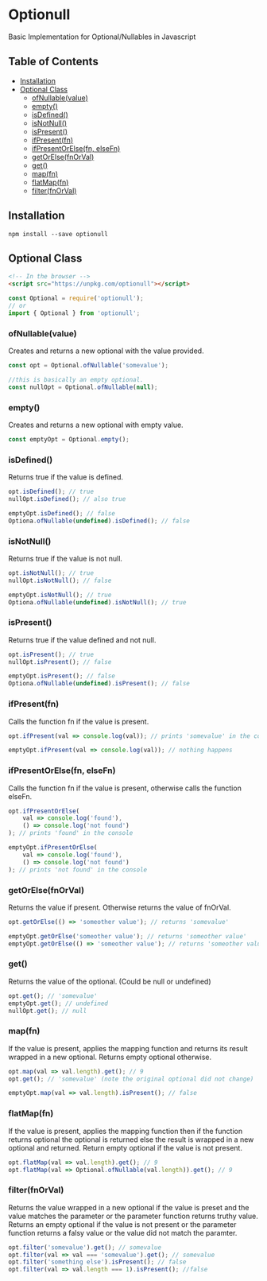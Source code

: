 # Optionull
Basic Implementation for Optional/Nullables in Javascript

## Table of Contents
* [Installation](#installation)
* [Optional Class](#OptionalClass)
    * [ofNullable(value)](#ofNullable)
    * [empty()](#empty)
    * [isDefined()](#isDefined)
    * [isNotNull()](#isNotNull)
    * [isPresent()](#isPresent)
    * [ifPresent(fn)](#ifPresent)
    * [ifPresentOrElse(fn, elseFn)](#ifPresentOrElse)
    * [getOrElse(fnOrVal)](#getOrElse)
    * [get()](#get)
    * [map(fn)](#map)
    * [flatMap(fn)](#flatMap)
    * [filter(fnOrVal)](#filter)

## Installation <a name="installation" />
```
npm install --save optionull
```

## Optional Class <a name="OptionalClass" />
```html
<!-- In the browser -->
<script src="https://unpkg.com/optionull"></script>
```
```javascript
const Optional = require('optionull');
// or
import { Optional } from 'optionull';
```

### ofNullable(value) <a name="ofNullable" />
Creates and returns a new optional with the value provided.
```javascript
const opt = Optional.ofNullable('somevalue');

//this is basically an empty optional.
const nullOpt = Optional.ofNullable(null);
```
### empty() <a name="empty" />
Creates and returns a new optional with empty value.
```javascript
const emptyOpt = Optional.empty();
```
### isDefined() <a name="isDefined" />
Returns true if the value is defined.
```javascript
opt.isDefined(); // true
nullOpt.isDefined(); // also true

emptyOpt.isDefined(); // false
Optiona.ofNullable(undefined).isDefined(); // false
```
### isNotNull() <a name="isNotNull" />
Returns true if the value is not null.
```javascript
opt.isNotNull(); // true
nullOpt.isNotNull(); // false

emptyOpt.isNotNull(); // true
Optiona.ofNullable(undefined).isNotNull(); // true
```

### isPresent() <a name="isPresent" />
Returns true if the value defined and not null.
```javascript
opt.isPresent(); // true
nullOpt.isPresent(); // false

emptyOpt.isPresent(); // false
Optiona.ofNullable(undefined).isPresent(); // false
```

### ifPresent(fn) <a name="ifPresent" />
Calls the function fn if the value is present.
```javascript
opt.ifPresent(val => console.log(val)); // prints 'somevalue' in the console

emptyOpt.ifPresent(val => console.log(val)); // nothing happens
```

### ifPresentOrElse(fn, elseFn) <a name="ifPresentOrElse" />
Calls the function fn if the value is present, otherwise calls the function elseFn.
```javascript
opt.ifPresentOrElse(
    val => console.log('found'),
    () => console.log('not found')
); // prints 'found' in the console

emptyOpt.ifPresentOrElse(
    val => console.log('found'),
    () => console.log('not found')
); // prints 'not found' in the console
```

### getOrElse(fnOrVal) <a name="getOrElse" />
Returns the value if present. Otherwise returns the value of fnOrVal.
```javascript
opt.getOrElse(() => 'someother value'); // returns 'somevalue'

emptyOpt.getOrElse('someother value'); // returns 'someother value'
emptyOpt.getOrElse(() => 'someother value'); // returns 'someother value'
```

### get() <a name="get" />
Returns the value of the optional. (Could be null or undefined)
```javascript
opt.get(); // 'somevalue'
emptyOpt.get(); // undefined
nullOpt.get(); // null
```

### map(fn) <a name="map" />
If the value is present, applies the mapping function and returns its result wrapped in a new optional. Returns empty optional otherwise.
```javascript
opt.map(val => val.length).get(); // 9
opt.get(); // 'somevalue' (note the original optional did not change)

emptyOpt.map(val => val.length).isPresent(); // false 
```

### flatMap(fn) <a name="flatMap" />
If the value is present, applies the mapping function then if the function returns optional the optional is returned else the result is wrapped in a new optional and returned. Return empty optional if the value is not present.
```javascript
opt.flatMap(val => val.length).get(); // 9
opt.flatMap(val => Optional.ofNullable(val.length)).get(); // 9
```

### filter(fnOrVal) <a name="filter" />
Returns the value wrapped in a new optional if the value is preset and the value matches the parameter or the parameter function returns truthy value.
Returns an empty optional if the value is not present or the parameter function returns a falsy value or the value did not match the paramter.
```javascript
opt.filter('somevalue').get(); // somevalue
opt.filter(val => val === 'somevalue').get(); // somevalue
opt.filter('something else').isPresent(); // false
opt.filter(val => val.length === 1).isPresent(); //false
```
